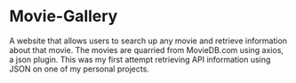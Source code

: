 # Movie-Gallery
A website that allows users to search up any movie and retrieve information about that movie. The movies are quarried from MovieDB.com using axios, a json plugin. This was my first attempt retrieving API information using JSON on one of my personal projects.
